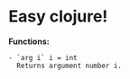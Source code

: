 Easy clojure!
=============


**Functions:**

    - `arg i` i = int
      Returns argument number i.